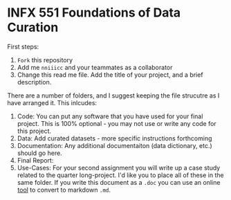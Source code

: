 # INFX 551 Foundations of Data Curation

First steps: 

1. `Fork` this repository 
2. Add me `nniiicc`  and your teammates as a collaborator 
3. Change this read me file. Add the title of your project, and a brief description. 

There are a number of folders, and I suggest keeping the file strucutre as I have arranged it. This inlcudes: 

1. Code: You can put any software that you have used for your final project. This is 100% optional - you may not use or write any code for this project. 
2. Data: Add curated datasets - more specific instructions forthcoming
3. Documentation: Any additional documentaiton (data dictionary, etc.) should go here. 
4. Final Report: 
5. Use-Cases: For your second assignment you will write up a case study related to the quarter long-project. I'd like you to place all of these in the same folder. If you write this document as a `.doc` you can use an online [tool](https://word-to-markdown.herokuapp.com/) to convert to markdown `.md`. 




